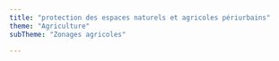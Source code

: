 ```yaml
---
title: "protection des espaces naturels et agricoles périurbains"
theme: "Agriculture"
subTheme: "Zonages agricoles"

---
```

